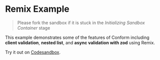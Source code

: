 # Remix Example

> Please fork the sandbox if it is stuck in the _Initializing Sandbox Container_ stage

This example demonstrates some of the features of Conform including **client validation**, **nested list**, and **async validation with zod** using Remix.

<!-- sandbox src="/examples/remix?module=/app/root.tsx" -->

Try it out on [Codesandbox](https://codesandbox.io/s/github/edmundhung/conform/tree/main/examples/remix?file=/app/root.tsx).

<!-- /sandbox -->
